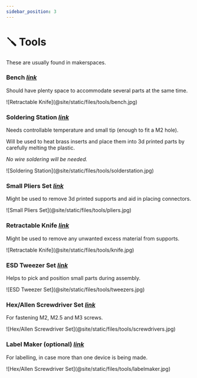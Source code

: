 ```yaml
---
sidebar_position: 3
---
```


# 🪛 Tools

These are usually found in makerspaces.

### Bench _[link](https://www.amazon.com/WORKPRO-Adjustable-Workbench-Heavy-Duty-Workstation/dp/B08BNZDB57/?th=1)_

Should have plenty space to accommodate several parts at the same time.

<div style={{width: "30%", marginBottom: "5%"}}>
![Retractable Knife](@site/static/files/tools/bench.jpg)
</div>

### Soldering Station _[link](https://www.amazon.com/Hakko-FX888D-23BY-Digital-Soldering-Station/dp/B00ANZRT4M/)_

Needs controllable temperature and small tip (enough to fit a M2 hole).

Will be used to heat brass inserts and place them into 3d printed parts by carefully melting the plastic.

_No wire soldering will be needed._

<div style={{width: "40%", marginBottom: "5%"}}>
![Soldering Station](@site/static/files/tools/solderstation.jpg)
</div>

### Small Pliers Set _[link](https://www.amazon.com/Circlip-HANDSKIT-Cutting-Electronics-Jewelry/dp/B0895H524L/)_

Might be used to remove 3d printed supports and aid in placing connectors.

<div style={{width: "25%", marginBottom: "5%"}}>
![Small Pliers Set](@site/static/files/tools/pliers.jpg)
</div>

### Retractable Knife _[link](https://www.amazon.com/OLFA-5018-Stainless-Slide-Lock-Utility/dp/B0006Q9CMK/)_

Might be used to remove any unwanted excess material from supports.

<div style={{width: "30%", marginBottom: "5%"}}>
![Retractable Knife](@site/static/files/tools/knife.jpg)
</div>

### ESD Tweezer Set _[link](https://www.amazon.com/iFixit-Precision-Tweezers-Set-Angled/dp/B079K874CQ/)_

Helps to pick and position small parts during assembly.

<div style={{width: "15%", marginBottom: "5%"}}>
![ESD Tweezer Set](@site/static/files/tools/tweezers.jpg)
</div>

### Hex/Allen Screwdriver Set _[link](https://www.amazon.com/Wiha-26390-Screwdriver-Metric-Precision/dp/B0006OBFCC/)_

For fastening M2, M2.5 and M3 screws.

<div style={{width: "30%", marginBottom: "5%"}}>
![Hex/Allen Screwdriver Set](@site/static/files/tools/screwdrivers.jpg)
</div>


### Label Maker (optional) _[link](https://www.amazon.com/DYMO-LabelManager-Portable-One-Touch-Organization/dp/B09BK3FVLZ/)_

For labelling, in case more than one device is being made.

<div style={{width: "20%", marginBottom: "5%"}}>
![Hex/Allen Screwdriver Set](@site/static/files/tools/labelmaker.jpg)
</div>


